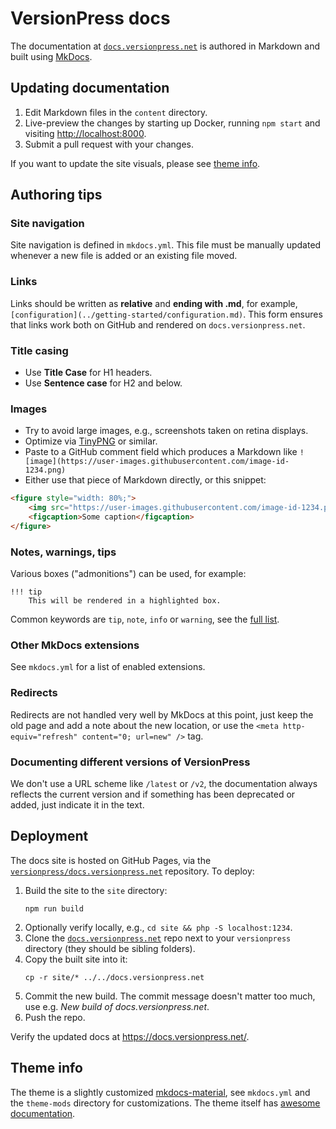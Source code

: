 # VersionPress docs

The documentation at [`docs.versionpress.net`](https://docs.versionpress.net/) is authored in Markdown and built using [MkDocs](https://www.mkdocs.org/).

## Updating documentation

1. Edit Markdown files in the `content` directory.
2. Live-preview the changes by starting up Docker, running `npm start` and visiting <http://localhost:8000>.
3. Submit a pull request with your changes.

If you want to update the site visuals, please see [theme info](#theme-info).

## Authoring tips

### Site navigation

Site navigation is defined in `mkdocs.yml`. This file must be manually updated whenever a new file is added or an existing file moved.

### Links

Links should be written as **relative** and **ending with .md**, for example, `[configuration](../getting-started/configuration.md)`. This form ensures that links work both on GitHub and rendered on `docs.versionpress.net`.

### Title casing

- Use **Title Case** for H1 headers.
- Use **Sentence case** for H2 and below.

### Images

- Try to avoid large images, e.g., screenshots taken on retina displays.
- Optimize via [TinyPNG](https://tinypng.com/) or similar.
- Paste to a GitHub comment field which produces a Markdown like `![image](https://user-images.githubusercontent.com/image-id-1234.png)`
- Either use that piece of Markdown directly, or this snippet:

```html
<figure style="width: 80%;">
    <img src="https://user-images.githubusercontent.com/image-id-1234.png" alt="Alt text" />
    <figcaption>Some caption</figcaption>
</figure>
```

### Notes, warnings, tips

Various boxes ("admonitions") can be used, for example:

```
!!! tip
    This will be rendered in a highlighted box.
```

Common keywords are `tip`, `note`, `info` or `warning`, see the [full list](https://squidfunk.github.io/mkdocs-material/extensions/admonition/).

### Other MkDocs extensions

See `mkdocs.yml` for a list of enabled extensions.

### Redirects

Redirects are not handled very well by MkDocs at this point, just keep the old page and add a note about the new location, or use the `<meta http-equiv="refresh" content="0; url=new" />` tag.

### Documenting different versions of VersionPress

We don't use a URL scheme like `/latest` or `/v2`, the documentation always reflects the current version and if something has been deprecated or added, just indicate it in the text.

## Deployment

The docs site is hosted on GitHub Pages, via the [`versionpress/docs.versionpress.net`](https://github.com/versionpress/docs.versionpress.net) repository. To deploy:

1. Build the site to the `site` directory:
    ```
    npm run build
    ```
2. Optionally verify locally, e.g., `cd site && php -S localhost:1234`.
3. Clone the [`docs.versionpress.net`](https://github.com/versionpress/docs.versionpress.net) repo next to your `versionpress` directory (they should be sibling folders).
4. Copy the built site into it:
    ```
    cp -r site/* ../../docs.versionpress.net
    ```
5. Commit the new build. The commit message doesn't matter too much, use e.g. _New build of docs.versionpress.net_.
6. Push the repo.

Verify the updated docs at <https://docs.versionpress.net/>.

## Theme info

The theme is a slightly customized [mkdocs-material](https://squidfunk.github.io/mkdocs-material/), see `mkdocs.yml` and the `theme-mods` directory for customizations. The theme itself has [awesome documentation](https://squidfunk.github.io/mkdocs-material/).

